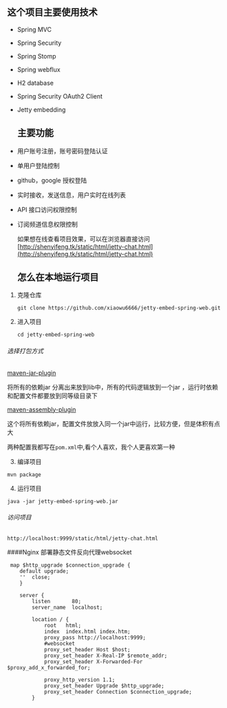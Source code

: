 ## 这个项目主要使用技术

- Spring MVC

- Spring Security

- Spring Stomp

- Spring webflux

- H2 database

- Spring Security OAuth2 Client

- Jetty embedding 


  

  ## 主要功能

- 用户账号注册，账号密码登陆认证

- 单用户登陆控制

- github，google  授权登陆

- 实时接收，发送信息，用户实时在线列表

- API 接口访问权限控制

- 订阅频道信息权限控制

  如果想在线查看项目效果，可以在浏览器直接访问  [http://shenyifeng.tk/static/html/jetty-chat.html](http://shenyifeng.tk/static/html/jetty-chat.html)

  

  ## 怎么在本地运行项目

1. 克隆仓库

   `git clone https://github.com/xiaowu6666/jetty-embed-spring-web.git`

2. 进入项目

   `cd jetty-embed-spring-web`

###### 选择打包方式

[maven-jar-plugin](https://maven.apache.org/plugins/maven-jar-plugin/) 

将所有的依赖jar 分离出来放到lib中，所有的代码逻辑放到一个jar ，运行时依赖和配置文件都要放到同等级目录下

[maven-assembly-plugin](http://maven.apache.org/plugins/maven-assembly-plugin/)

这个将所有依赖jar，配置文件放放入同一个jar中运行，比较方便，但是体积有点大

两种配置我都写在`pom.xml`中,看个人喜欢，我个人更喜欢第一种

3. 编译项目

`mvn package`

4. 运行项目

`java -jar jetty-embed-spring-web.jar`

###### 访问项目

`http://localhost:9999/static/html/jetty-chat.html` 


  ####Nginx 部署静态文件反向代理websocket
  
````
 map $http_upgrade $connection_upgrade {
    default upgrade;
    ''  close;
    }

    server {
        listen       80;
        server_name  localhost;

        location / {
            root   html;
            index  index.html index.htm;
            proxy_pass http://localhost:9999;
            #websocket
            proxy_set_header Host $host;
            proxy_set_header X-Real-IP $remote_addr;
            proxy_set_header X-Forwarded-For $proxy_add_x_forwarded_for;

            proxy_http_version 1.1;
            proxy_set_header Upgrade $http_upgrade;
            proxy_set_header Connection $connection_upgrade;
        }
        
````